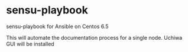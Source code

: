 sensu-playbook
==============

sensu-playbook for Ansible on Centos 6.5

This will automate the documentation process for a single node.
Uchiwa GUI will be installed
